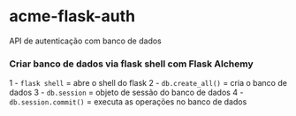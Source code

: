 # acme-flask-auth
API de autenticação com banco de dados

### Criar banco de dados via flask shell com Flask Alchemy
1 - `flask shell` = abre o shell do flask
2 - `db.create_all()` = cria o banco de dados
3 - `db.session` = objeto de sessão do banco de dados
4 - `db.session.commit()` = executa as operações no banco de dados

